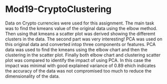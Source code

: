 # Mod19-CryptoClustering
Data on Crypto currencies were used for this assignment.
The main task was to find the kmeans value of the original data using the elbow method.
Then using that kmeans a scatter plot was derived showing the differemt clusters in the data.
The second part was very interesting!
PCA was used on this original data and converted intop three components or features.
PCA data was used to find the kmeans using the elbow chart and then the clustering in the scatter plot.
Finally both elbow chart and clustering scatter plot was compared to identify the impact of using PCA.
In this case the impact was minimal with good explained variance of 0.89 ehich indicates the accuracy of the data was not compromised too much to reduce the dimensionality of the data.
